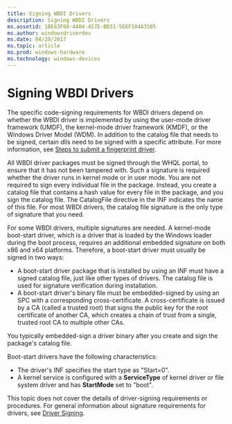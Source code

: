 ```yaml
---
title: Signing WBDI Drivers
description: Signing WBDI Drivers
ms.assetid: 1BE83F60-4A04-457E-BD31-5E6F104A3505
ms.author: windowsdriverdev
ms.date: 04/20/2017
ms.topic: article
ms.prod: windows-hardware
ms.technology: windows-devices
---
```


# Signing WBDI Drivers


The specific code-signing requirements for WBDI drivers depend on whether the WBDI driver is implemented by using the user-mode driver framework (UMDF), the kernel-mode driver framework (KMDF), or the Windows Driver Model (WDM). In addition to the catalog file that needs to be signed, certain dlls need to be signed with a specific attribute. For more information, see [Steps to submit a fingerprint driver](https://docs.microsoft.com/en-us/windows-hardware/design/device-experiences/windows-hello-driver-signing).

All WBDI driver packages must be signed through the WHQL portal, to ensure that it has not been tampered with. Such a signature is required whether the driver runs in kernel mode or in user mode. You are not required to sign every individual file in the package. Instead, you create a catalog file that contains a hash value for every file in the package, and you sign the catalog file. The CatalogFile directive in the INF indicates the name of this file. For most WBDI drivers, the catalog file signature is the only type of signature that you need.

For some WBDI drivers, multiple signatures are needed. A kernel-mode boot-start driver, which is a driver that is loaded by the Windows loader during the boot process, requires an additional embedded signature on both x86 and x64 platforms. Therefore, a boot-start driver must usually be signed in two ways:

-   A boot-start driver package that is installed by using an INF must have a signed catalog file, just like other types of drivers. The catalog file is used for signature verification during installation.
-   A boot-start driver's binary file must be embedded-signed by using an SPC with a corresponding cross-certificate. A cross-certificate is issued by a CA (called a trusted root) that signs the public key for the root certificate of another CA, which creates a chain of trust from a single, trusted root CA to multiple other CAs.

You typically embedded-sign a driver binary after you create and sign the package's catalog file.

Boot-start drivers have the following characteristics:

-   The driver's INF specifies the start type as "Start=0".
-   A kernel service is configured with a **ServiceType** of kernel driver or file system driver and has **StartMode** set to "boot".


This topic does not cover the details of driver-signing requirements or procedures. For general information about signature requirements for drivers, see [Driver Signing](http://go.microsoft.com/fwlink/p/?linkid=201836).

 

 





